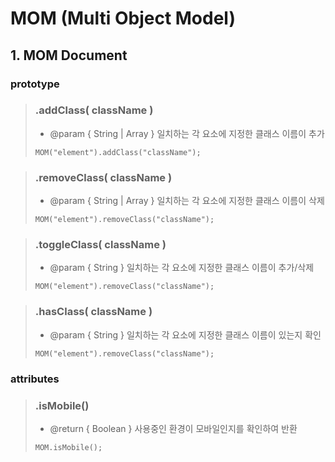 # MOM (Multi Object Model)

## 1. MOM Document

### prototype
> ### .addClass( className )
> * @param { String | Array } 일치하는 각 요소에 지정한 클래스 이름이 추가
> ```
> MOM("element").addClass("className");
> ```

> ### .removeClass( className )
> * @param { String | Array } 일치하는 각 요소에 지정한 클래스 이름이 삭제
> ```
> MOM("element").removeClass("className");
> ```

> ### .toggleClass( className )
> * @param { String } 일치하는 각 요소에 지정한 클래스 이름이 추가/삭제
> ```
> MOM("element").removeClass("className");
> ```

> ### .hasClass( className )
> * @param { String } 일치하는 각 요소에 지정한 클래스 이름이 있는지 확인
> ```
> MOM("element").removeClass("className");
> ```

### attributes
> ### .isMobile()
> * @return { Boolean } 사용중인 환경이 모바일인지를 확인하여 반환
> ```
> MOM.isMobile();
> ```